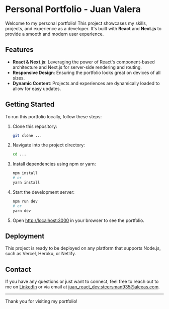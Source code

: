 # Personal Portfolio - Juan Valera

Welcome to my personal portfolio! This project showcases my skills, projects, and experience as a developer. It's built with **React** and **Next.js** to provide a smooth and modern user experience.

## Features

- **React & Next.js**: Leveraging the power of React's component-based architecture and Next.js for server-side rendering and routing.
- **Responsive Design**: Ensuring the portfolio looks great on devices of all sizes.
- **Dynamic Content**: Projects and experiences are dynamically loaded to allow for easy updates.

## Getting Started

To run this portfolio locally, follow these steps:

1. Clone this repository:
    ```bash
    git clone ...
    ```
2. Navigate into the project directory:
    ```bash
    cd ...
    ```
3. Install dependencies using npm or yarn:
    ```bash
    npm install
    # or
    yarn install
    ```
4. Start the development server:
    ```bash
    npm run dev
    # or
    yarn dev
    ```
5. Open [http://localhost:3000](http://localhost:3000) in your browser to see the portfolio.

## Deployment

This project is ready to be deployed on any platform that supports Node.js, such as Vercel, Heroku, or Netlify.

## Contact

If you have any questions or just want to connect, feel free to reach out to me on [LinkedIn](https://www.linkedin.com/in/juan-valera-reales/) or via email at juan_react_dev.steersman935@aleeas.com.

---

Thank you for visiting my portfolio!
